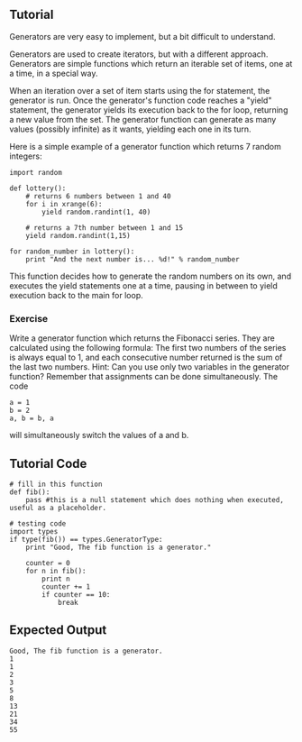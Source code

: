 Tutorial
--------

Generators are very easy to implement, but a bit difficult to understand.

Generators are used to create iterators, but with a different approach. Generators are simple functions which return an iterable set of items, one at a time, in a special way.

When an iteration over a set of item starts using the for statement, the generator is run. Once the generator's function code reaches a "yield" statement, the generator yields its execution back to the for loop, returning a new value from the set. The generator function can generate as many values (possibly infinite) as it wants, yielding each one in its turn.

Here is a simple example of a generator function which returns 7 random integers:

	import random
	
	def lottery():
	    # returns 6 numbers between 1 and 40
	    for i in xrange(6):
	        yield random.randint(1, 40)
	
	    # returns a 7th number between 1 and 15
	    yield random.randint(1,15)

	for random_number in lottery():
	    print "And the next number is... %d!" % random_number

This function decides how to generate the random numbers on its own, and executes the yield statements one at a time, pausing in between to yield execution back to the main for loop.

### Exercise

Write a generator function which returns the Fibonacci series. They are calculated using the following formula: The first two numbers of the series is always equal to 1, and each consecutive number returned is the sum of the last two numbers.
Hint: Can you use only two variables in the generator function? Remember that assignments can be done simultaneously. The code

	a = 1
	b = 2
	a, b = b, a

will simultaneously switch the values of a and b.

Tutorial Code
-------------

	# fill in this function
	def fib():
	    pass #this is a null statement which does nothing when executed, useful as a placeholder.

	# testing code
	import types
	if type(fib()) == types.GeneratorType:
	    print "Good, The fib function is a generator."
	
	    counter = 0
	    for n in fib():
	        print n
	        counter += 1
	        if counter == 10:
	            break



Expected Output
---------------

	Good, The fib function is a generator.
	1
	1
	2
	3
	5
	8
	13
	21
	34
	55
